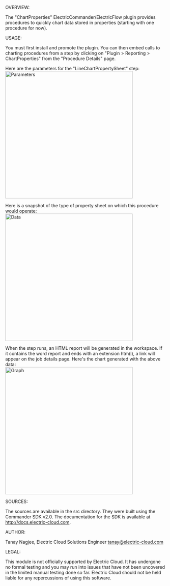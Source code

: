 OVERVIEW:

The "ChartProperties" ElectricCommander/ElectricFlow plugin provides procedures to quickly chart data stored in properties (starting with one procedure for now).

USAGE:

You must first install and promote the plugin. You can then embed calls to charting procedures from a step by clicking on "Plugin > Reporting > ChartProperties" from the "Procedure Details" page.

Here are the parameters for the "LineChartPropertySheet" step:
<br /><img src="https://raw.githubusercontent.com/electriccommunity/ec-chart-properties/master/out/screenshots/line_chart_property_sheet_parameters.png" alt="Parameters" width="400px"/>

Here is a snapshot of the type of property sheet on which this procedure would operate:
<br /><img src="https://raw.githubusercontent.com/electriccommunity/ec-chart-properties/master/out/screenshots/line_chart_property_sheet_data.png" alt="Data" width="400px"/>

When the step runs, an HTML report will be generated in the workspace.  If it contains the word report and ends with an extension htm(l), a link will appear on the job details page.  Here's the chart generated with the above data:
<br /><img src="https://raw.githubusercontent.com/electriccommunity/ec-chart-properties/master/out/screenshots/line_chart_property_sheet_graph.png" alt="Graph" width="400px"/>

SOURCES:

The sources are available in the src directory. They were built using the Commander SDK v2.0. The documentation for the SDK is available at http://docs.electric-cloud.com.

AUTHOR:

Tanay Nagjee, Electric Cloud Solutions Engineer
tanay@electric-cloud.com

LEGAL:

This module is not officially supported by Electric Cloud. It has undergone no formal testing and you may run into issues that have not been uncovered in the limited manual testing done so far. Electric Cloud should not be held liable for any repercussions of using this software.